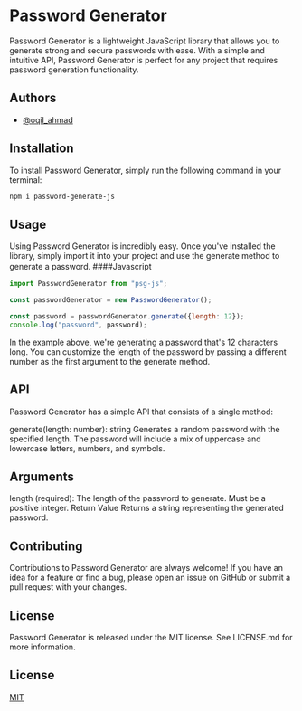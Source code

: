 # Password Generator

Password Generator is a lightweight JavaScript library that allows you to generate strong and secure passwords with ease. With a simple and intuitive API, Password Generator is perfect for any project that requires password generation functionality.

## Authors

- [@oqil_ahmad](https://github.com/OqilAhmadov)

## Installation
To install Password Generator, simply run the following command in your terminal:
```bash
npm i password-generate-js
```

## Usage
Using Password Generator is incredibly easy. Once you've installed the library, simply import it into your project and use the generate method to generate a password.
####Javascript　

```javascript
import PasswordGenerator from "psg-js";

const passwordGenerator = new PasswordGenerator();

const password = passwordGenerator.generate({length: 12});
console.log("password", password);

```
In the example above, we're generating a password that's 12 characters long. You can customize the length of the password by passing a different number as the first argument to the generate method.

## API
Password Generator has a simple API that consists of a single method:

generate(length: number): string
Generates a random password with the specified length. The password will include a mix of uppercase and lowercase letters, numbers, and symbols.

## Arguments
length (required): The length of the password to generate. Must be a positive integer.
Return Value
Returns a string representing the generated password.

## Contributing
Contributions to Password Generator are always welcome! If you have an idea for a feature or find a bug, please open an issue on GitHub or submit a pull request with your changes.

## License
Password Generator is released under the MIT license. See LICENSE.md for more information.

## License

[MIT](https://choosealicense.com/licenses/mit/)
